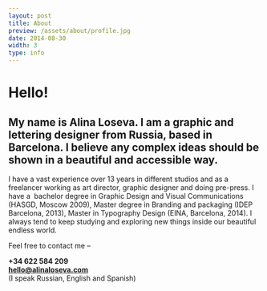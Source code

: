 ```yaml
---
layout: post
title: About
preview: /assets/about/profile.jpg
date: 2014-08-30
width: 3
type: info
---
```

# Hello! #

## My name is Alina Loseva. I am a graphic and lettering designer from Russia, based in Barcelona. I believe any complex ideas should be shown in a beautiful and accessible way. ##
I have a vast experience over 13 years in different studios and as a freelancer working as art director, graphic designer and doing pre-press. I have a&nbsp; bachelor degree in Graphic Design and Visual Communications (HASGD, Moscow 2009), Master degree in Branding and packaging (IDEP Barcelona, 2013), Master in Typography Design (EINA, Barcelona, 2014). I always tend to keep studying and exploring new things inside our beautiful endless world.

<div class='contacts' markdown='1'>
Feel free to contact me –

<strong>+34 622 584 209</strong><br />
<strong><hello@alinaloseva.com></strong><br />
(I speak Russian, English and Spanish)
</div>
